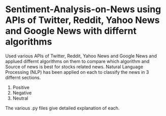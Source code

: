 # Sentiment-Analysis-on-News using APIs of Twitter, Reddit, Yahoo News and Google News with differnt algorithms

Used various APIs of Twitter, Reddit, Yahoo News and Google News and applued differnt algorithms on them to compare which algorithm and Source of news is best for stocks related news.
Natural Language Processing (NLP) has been applied on each to classify the news in 3 differnt sections.
1. Positive
2. Negative
3. Neutral

The various .py files give detailed explanation of each.
